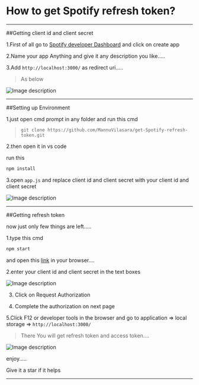 # How to get Spotify refresh token?


---
##Getting client id and client secret

1.First of all go to [Spotify developer Dashboard](https://developer.spotify.com/dashboard) and click on create app

2.Name your app Anything and give it any description you like.....

3.Add `http://localhost:3000/` as redirect uri.....

> As below


![Image description](https://dev-to-uploads.s3.amazonaws.com/uploads/articles/xpxilm9hmxeuokbajded.png)

---
##Setting up Environment

1.just open cmd prompt in any folder and run this cmd

> `git clone https://github.com/MannuVilasara/get-Spotify-refresh-token.git`

2.then open it in vs code

run this
```bash
npm install
```
3.open `app.js` and replace client id and client secret with your client id and client secret 


![Image description](https://dev-to-uploads.s3.amazonaws.com/uploads/articles/biodxe84nywqg9jzvyox.png)

-----

##Getting refresh token

now just only few things are left.....

1.type this cmd
```bash
npm start
```
and open this [link](http://localhost:3000/) in your browser....

2.enter your client id and client secret in the text boxes


![Image description](https://dev-to-uploads.s3.amazonaws.com/uploads/articles/j45bub2zjbnl9265smxv.png)

3. Click on Request Authorization

4. Complete the authorization on next page

5.Click F12 or developer tools in the browser and go to application => local storage => `http://localhost:3000/`

> There You will get refresh token and access token....


![Image description](https://dev-to-uploads.s3.amazonaws.com/uploads/articles/jh71ypj6qc10fp3uurl4.png)



enjoy.....

Give it a star if it helps

-----






